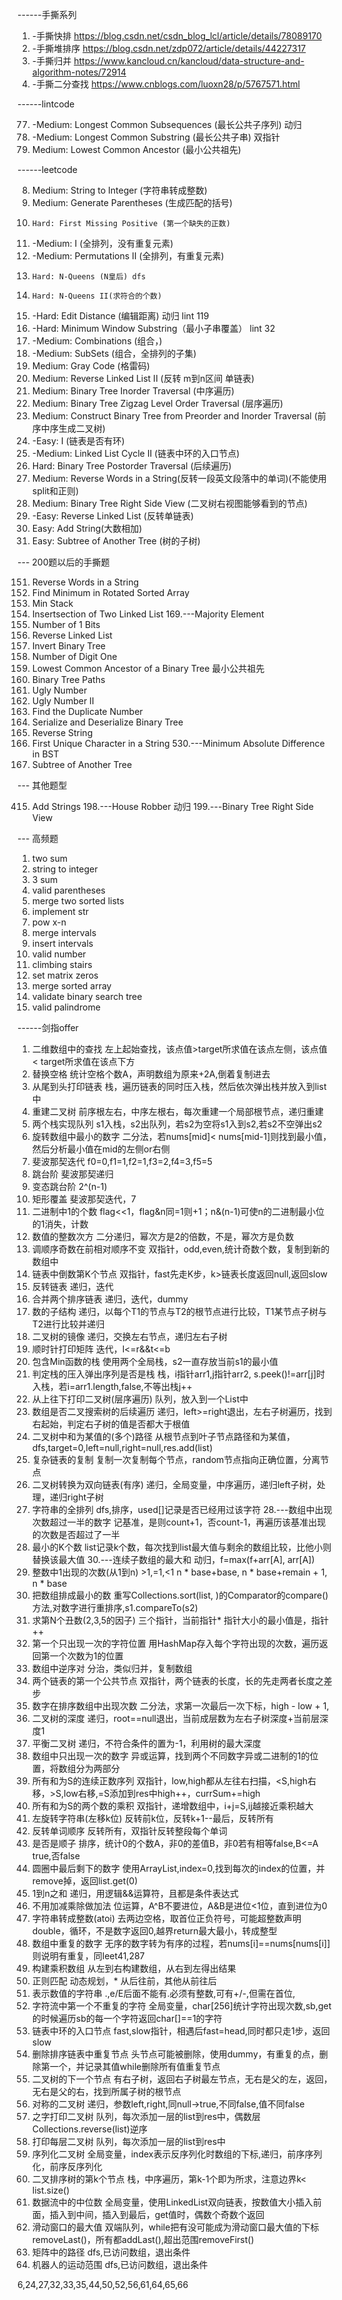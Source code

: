 ------手撕系列

1. -手撕快排   https://blog.csdn.net/csdn_blog_lcl/article/details/78089170
2. -手撕堆排序 https://blog.csdn.net/zdp072/article/details/44227317
3. -手撕归并   https://www.kancloud.cn/kancloud/data-structure-and-algorithm-notes/72914
4. -手撕二分查找 https://www.cnblogs.com/luoxn28/p/5767571.html



------lintcode

77.  -Medium: Longest Common Subsequences (最长公共子序列)	  动归
79.  -Medium: Longest Common Substring (最长公共子串)  双指针
88.   Medium: Lowest Common Ancestor (最小公共祖先)

------leetcode

8. 	  Medium: String to Integer (字符串转成整数)
22.   Medium: Generate Parentheses (生成匹配的括号)
41.     Hard: First Missing Positive (第一个缺失的正数)
46.  -Medium: I  (全排列，没有重复元素)
47.  -Medium: Permutations II (全排列，有重复元素)   
51.     Hard: N-Queens (N皇后) dfs
52.     Hard: N-Queens II(求符合的个数)
72.    -Hard: Edit Distance (编辑距离)  动归  lint 119
76.    -Hard: Minimum Window Substring（最小子串覆盖） lint 32
77.  -Medium: Combinations  (组合，)
78.  -Medium: SubSets  (组合，全排列的子集)
89.   Medium: Gray Code (格雷码) 
92.   Medium: Reverse Linked List II (反转 m到n区间 单链表)
94.   Medium: Binary Tree Inorder Traversal (中序遍历)
103.  Medium: Binary Tree Zigzag Level Order Traversal (层序遍历)
105.  Medium: Construct Binary Tree from Preorder and Inorder Traversal (前序中序生成二叉树)
141.   -Easy: I (链表是否有环)
142. -Medium: Linked List Cycle II (链表中环的入口节点) 
145.    Hard: Binary Tree Postorder Traversal (后续遍历)
151.  Medium: Reverse Words in a String(反转一段英文段落中的单词)(不能使用split和正则)
199.  Medium: Binary Tree Right Side View (二叉树右视图能够看到的节点)
206.   -Easy: Reverse Linked List (反转单链表)
415.    Easy: Add String(大数相加)
572.    Easy: Subtree of Another Tree (树的子树)

--- 200题以后的手撕题

151. Reverse Words in a String 
153. Find Minimum in Rotated Sorted Array
155. Min Stack
160. Insertsection of Two Linked List 
169.---Majority Element 
191. Number of 1 Bits  
206. Reverse Linked List 
226. Invert Binary Tree 
233. Number of Digit One 
236. Lowest Common Ancestor of a Binary Tree 最小公共祖先
257. Binary Tree Paths
263. Ugly Number 
264. Ugly Number II 
287. Find the Duplicate Number 
297. Serialize and Deserialize Binary Tree
344. Reverse String
387. First Unique Character in a String
530.---Minimum Absolute Difference in BST
572. Subtree of Another Tree

--- 其他题型

415. Add Strings
198.---House Robber 动归
199.---Binary Tree Right Side View 


---  高频题
1.  two sum 
8.  string to integer
15. 3 sum 
20. valid parentheses
21. merge two sorted lists 
28. implement str 
50. pow x-n
56. merge intervals
57. insert intervals
65. valid number
70. climbing stairs
73. set matrix zeros
88. merge sorted array
98. validate binary search tree 
125. valid palindrome


------剑指offer

1.  二维数组中的查找				左上起始查找，该点值>target所求值在该点左侧，该点值< target所求值在该点下方
2.  替换空格						统计空格个数A，声明数组为原来+2A,倒着复制进去			
3.  从尾到头打印链表				栈，遍历链表的同时压入栈，然后依次弹出栈并放入到list中
4.  重建二叉树					前序根左右，中序左根右，每次重建一个局部根节点，递归重建
5.  两个栈实现队列				s1入栈，s2出队列，若s2为空将s1入到s2,若s2不空弹出s2
6.  旋转数组中最小的数字			二分法，若nums[mid]< nums[mid-1]则找到最小值，然后分析最小值在mid的左侧or右侧
7.  斐波那契迭代					f0=0,f1=1,f2=1,f3=2,f4=3,f5=5
8.  跳台阶						斐波那契递归
9.  变态跳台阶					2^(n-1)
10. 矩形覆盖						斐波那契迭代，7
11. 二进制中1的个数				flag<<1，flag&n同=1则+1；n&(n-1)可使n的二进制最小位的1消失，计数
12. 数值的整数次方				二分递归，幂次方是2的倍数，不是，幂次方是负数
13. 调顺序奇数在前相对顺序不变    双指针，odd,even,统计奇数个数，复制到新的数组中 
14. 链表中倒数第K个节点			双指针，fast先走K步，k>链表长度返回null,返回slow
15. 反转链表 					递归，迭代
16. 合并两个排序链表 				递归，迭代，dummy
17. 数的子结构					递归，以每个T1的节点与T2的根节点进行比较，T1某节点子树与T2进行比较并递归
18. 二叉树的镜像					递归，交换左右节点，递归左右子树
19. 顺时针打印矩阵				迭代，l<=r&&t<=b
20. 包含Min函数的栈				使用两个全局栈，s2一直存放当前s1的最小值
21. 判定栈的压入弹出序列是否是栈	栈，i指针arr1,j指针arr2,	s.peek()!=arr[j]时入栈，若i=arr1.length,false,不等出栈j++
22. 从上往下打印二叉树(层序遍历)	队列，放入到一个List中
23. 数组是否二叉搜索树的后续遍历  	递归，left>=right退出，左右子树遍历，找到右起始，判定右子树的值是否都大于根值
24. 二叉树中和为某值的(多个)路径  从根节点到叶子节点路径和为某值，dfs,target=0,left=null,right=null,res.add(list)
25. 复杂链表的复制				复制一次复制每个节点，random节点指向正确位置，分离节点
26. 二叉树转换为双向链表(有序)		递归，全局变量，中序遍历，递归left子树，处理，递归right子树			
27. 字符串的全排列				dfs,排序，used[]记录是否已经用过该字符
28.---数组中出现次数超过一半的数字	记基准，是则count+1，否count-1，再遍历该基准出现的次数是否超过了一半
29. 最小的K个数					list记录k个数，每次找到list最大值与剩余的数组比较，比他小则替换该最大值
30.---连续子数组的最大和			动归，f=max(f+arr[A], arr[A])
31. 整数中1出现的次数(从1到n)		>1,=1,<1 n * base+base, n * base+remain + 1, n * base
32. 把数组排成最小的数			重写Collections.sort(list, )的Comparator的compare()方法,对数字进行重排序,s1.compareTo(s2)
33. 求第N个丑数(2,3,5的因子)		三个指针，当前指针* 指针大小的最小值是，指针++
34. 第一个只出现一次的字符位置		用HashMap存入每个字符出现的次数，遍历返回第一个次数为1的位置
35. 数组中逆序对					分治，类似归并，复制数组
36. 两个链表的第一个公共节点		双指针，两个链表的长度，长的先走两者长度之差步
37. 数字在排序数组中出现次数		二分法，求第一次最后一次下标，high - low + 1,
38. 二叉树的深度					递归，root==null退出，当前成层数为左右子树深度+当前层深度1
39. 平衡二叉树					递归，不符合条件的置为-1，利用树的最大深度
40. 数组中只出现一次的数字		异或运算，找到两个不同数字异或二进制的1的位置，将数组分为两部分
41. 所有和为S的连续正数序列		双指针，low,high都从左往右扫描，<S,high右移，>S,low右移,=S添加到res中high++，currSum+=high
42. 所有和为S的两个数的乘积		双指针，递增数组中，i+j=S,ij越接近乘积越大
43. 左旋转字符串(左移k位)			反转前k位，反转k+1--最后，反转所有			
44. 反转单词顺序					反转所有，双指针反转整段每个单词
45. 是否是顺子					排序，统计0的个数A，非0的差值B，非0若有相等false,B<=A true,否false
46. 圆圈中最后剩下的数字			使用ArrayList,index=0,找到每次的index的位置，并remove掉，返回list.get(0)
47. 1到n之和						递归，用逻辑&&运算符，且都是条件表达式
48. 不用加减乘除做加法			位运算，A^B不要进位，A&B是进位<1位，直到进位为0
49. 字符串转成整数(atoi) 			去两边空格，取首位正负符号，可能超整数声明double，循环，不是数字返回0,越界return最大最小，转成整型
50. 数组中重复的数字				无序的数字转为有序的过程，若nums[i]==nums[nums[i]]则说明有重复，同leet41,287
51. 构建乘积数组					从左到右构建数组，从右到左得出结果
52. 正则匹配						动态规划，* 从后往前，其他从前往后
53. 表示数值的字符串				.,e/E后面不能有.必须有整数,可有+/-,但需在首位,
54. 字符流中第一个不重复的字符		全局变量，char[256]统计字符出现次数,sb,get的时候遍历sb的每一个字符返回char[]==1的字符
55. 链表中环的入口节点			fast,slow指针，相遇后fast=head,同时都只走1步，返回slow
56. 删除排序链表中重复节点		头节点可能被删除，使用dummy，有重复的点，删除第一个，并记录其值while删除所有值重复节点
57. 二叉树的下一个节点			有右子树，返回右子树最左节点，无右是父的左，返回，无右是父的右，找到所属子树的根节点
58. 对称的二叉树					递归，参数left,right,同null->true,不同false,值不同false
59. 之字打印二叉树				队列，每次添加一层的list到res中，偶数层Collections.reverse(list)逆序
60. 打印每层二叉树 				队列，每次添加一层的list到res中
61. 序列化二叉树					全局变量，index表示反序列化时数组的下标,递归，前序序列化，前序反序列化
62. 二叉排序树的第k个节点			栈，中序遍历，第k-1个即为所求，注意边界k< list.size()
63. 数据流中的中位数				全局变量，使用LinkedList双向链表，按数值大小插入前面，插入到中间，插入到最后，get值时，偶数个奇数个返回
64. 滑动窗口的最大值				双端队列，while把有没可能成为滑动窗口最大值的下标removeLast()，所有都addLast(),超出范围removeFirst()
65. 矩阵中的路径					dfs,已访问数组，退出条件
66. 机器人的运动范围				dfs,已访问数组，退出条件


6,24,27,32,33,35,44,50,52,56,61,64,65,66


